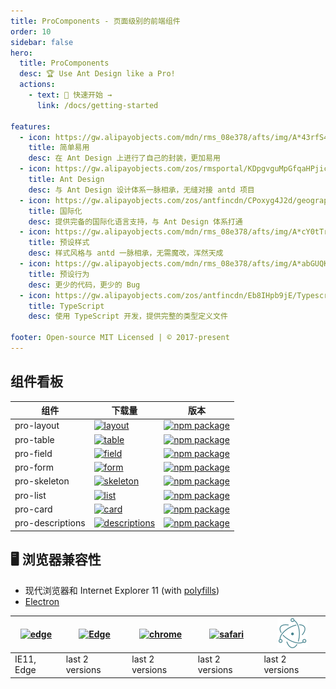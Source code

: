 ```yaml
---
title: ProComponents - 页面级别的前端组件
order: 10
sidebar: false
hero:
  title: ProComponents
  desc: 🏆 Use Ant Design like a Pro!
  actions:
    - text: 🥳 快速开始 →
      link: /docs/getting-started

features:
  - icon: https://gw.alipayobjects.com/mdn/rms_08e378/afts/img/A*43rfS4dD0MUAAAAAAAAAAABkARQnAQ
    title: 简单易用
    desc: 在 Ant Design 上进行了自己的封装，更加易用
  - icon: https://gw.alipayobjects.com/zos/rmsportal/KDpgvguMpGfqaHPjicRK.svg
    title: Ant Design
    desc: 与 Ant Design 设计体系一脉相承，无缝对接 antd 项目
  - icon: https://gw.alipayobjects.com/zos/antfincdn/CPoxyg4J2d/geography.png
    title: 国际化
    desc: 提供完备的国际化语言支持，与 Ant Design 体系打通
  - icon: https://gw.alipayobjects.com/mdn/rms_08e378/afts/img/A*cY0tTr8q3Y4AAAAAAAAAAABkARQnAQ
    title: 预设样式
    desc: 样式风格与 antd 一脉相承，无需魔改，浑然天成
  - icon: https://gw.alipayobjects.com/mdn/rms_08e378/afts/img/A*abGUQKUocSMAAAAAAAAAAABkARQnAQ
    title: 预设行为
    desc: 更少的代码，更少的 Bug
  - icon: https://gw.alipayobjects.com/zos/antfincdn/Eb8IHpb9jE/Typescript_logo_2020.svg
    title: TypeScript
    desc: 使用 TypeScript 开发，提供完整的类型定义文件

footer: Open-source MIT Licensed | © 2017-present
---
```


## 组件看板

| 组件 | 下载量 | 版本 |
| --- | --- | --- |
| pro-layout | [![layout](https://img.shields.io/npm/dw/@ant-design/pro-layout.svg)](https://www.npmjs.com/package/@ant-design/pro-layout) | [![npm package](https://img.shields.io/npm/v/@ant-design/pro-layout.svg?style=flat-square?style=flat-square)](https://www.npmjs.com/package/@ant-design/pro-layout) |
| pro-table | [![table](https://img.shields.io/npm/dw/@ant-design/pro-table.svg)](https://www.npmjs.com/package/@ant-design/pro-table) | [![npm package](https://img.shields.io/npm/v/@ant-design/pro-table.svg?style=flat-square?style=flat-square)](https://www.npmjs.com/package/@ant-design/pro-table) |
| pro-field | [![field](https://img.shields.io/npm/dw/@ant-design/pro-field.svg)](https://www.npmjs.com/package/@ant-design/pro-field) | [![npm package](https://img.shields.io/npm/v/@ant-design/pro-field.svg?style=flat-square?style=flat-square)](https://www.npmjs.com/package/@ant-design/pro-field) |
| pro-form | [![form](https://img.shields.io/npm/dw/@ant-design/pro-form.svg)](https://www.npmjs.com/package/@ant-design/pro-form) | [![npm package](https://img.shields.io/npm/v/@ant-design/pro-form.svg?style=flat-square?style=flat-square)](https://www.npmjs.com/package/@ant-design/pro-form) |
| pro-skeleton | [![skeleton](https://img.shields.io/npm/dw/@ant-design/pro-skeleton.svg)](https://www.npmjs.com/package/@ant-design/pro-skeleton) | [![npm package](https://img.shields.io/npm/v/@ant-design/pro-skeleton.svg?style=flat-square?style=flat-square)](https://www.npmjs.com/package/@ant-design/pro-skeleton) |
| pro-list | [![list](https://img.shields.io/npm/dw/@ant-design/pro-list.svg)](https://www.npmjs.com/package/@ant-design/pro-list) | [![npm package](https://img.shields.io/npm/v/@ant-design/pro-list.svg?style=flat-square?style=flat-square)](https://www.npmjs.com/package/@ant-design/pro-list) |
| pro-card | [![card](https://img.shields.io/npm/dw/@ant-design/pro-card.svg)](https://www.npmjs.com/package/@ant-design/pro-card) | [![npm package](https://img.shields.io/npm/v/@ant-design/pro-card.svg?style=flat-square?style=flat-square)](https://www.npmjs.com/package/@ant-design/pro-card) |
| pro-descriptions | [![descriptions](https://img.shields.io/npm/dw/@ant-design/pro-card.svg)](https://www.npmjs.com/package/@ant-design/pro-descriptions) | [![npm package](https://img.shields.io/npm/v/@ant-design/pro-descriptions.svg?style=flat-square?style=flat-square)](https://www.npmjs.com/package/@ant-design/pro-descriptions) |

## 🖥 浏览器兼容性

- 现代浏览器和 Internet Explorer 11 (with [polyfills](https://stackoverflow.com/questions/57020976/polyfills-in-2019-for-ie11))
- [Electron](https://www.electronjs.org/)

| [![edge](https://raw.githubusercontent.com/alrra/browser-logos/master/src/edge/edge_48x48.png)](http://godban.github.io/browsers-support-badges/) | [![Edge](https://raw.githubusercontent.com/alrra/browser-logos/master/src/firefox/firefox_48x48.png)](http://godban.github.io/browsers-support-badges/) | [![chrome](https://raw.githubusercontent.com/alrra/browser-logos/master/src/chrome/chrome_48x48.png)](http://godban.github.io/browsers-support-badges/) | [![safari](https://raw.githubusercontent.com/alrra/browser-logos/master/src/safari/safari_48x48.png)](http://godban.github.io/browsers-support-badges/) | [![electron_48x48](https://raw.githubusercontent.com/alrra/browser-logos/master/src/electron/electron_48x48.png)](http://godban.github.io/browsers-support-badges/) |
| --- | --- | --- | --- | --- |
| IE11, Edge | last 2 versions | last 2 versions | last 2 versions | last 2 versions |
